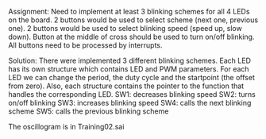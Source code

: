 Assignment:
Need to implement at least 3 blinking schemes for all 4 LEDs on the board.
2 buttons would be used to select scheme (next one, previous one).
2 buttons would be used to select blinking speed (speed up, slow down).
Button at the middle of cross should be used to turn on/off blinking.
All buttons need to be processed by interrupts.

Solution:
There were implemented 3 different blinking schemes.
Each LED has its own structure which contains LED and PWM parameters. For each LED we can change the period, the duty cycle and the startpoint (the offset from zero). Also, each structure contains the pointer to the function that handles the corresponding LED.
SW1: decreases blinking speed
SW2: turns on/off blinking
SW3: increases blinking speed
SW4: calls the next blinking scheme
SW5: calls the previous blinking scheme

The oscillogram is in Training02.sai